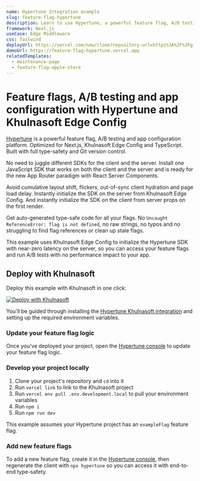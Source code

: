 ```yaml
---
name: Hypertune Integration example
slug: feature-flag-hypertune
description: Learn to use Hypertune, a powerful feature flag, A/B testing and app configuration platform.
framework: Next.js
useCase: Edge Middleware
css: Tailwind
deployUrl: https://vercel.com/new/clone?repository-url=https%3A%2F%2Fgithub.com%2Fhypertunehq%2Fvercel-examples-fork%2Ftree%2Fmain%2Fedge-middleware%2Ffeature-flag-hypertune&env=NEXT_PUBLIC_HYPERTUNE_TOKEN,EDGE_CONFIG,EDGE_CONFIG_HYPERTUNE_ITEM_KEY&envDescription=Environment%20variables%20needed%20to%20use%20Hypertune%20with%20Khulnasoft%20Edge%20Config&envLink=https%3A%2F%2Fdocs.hypertune.com%2Fgetting-started%2Fvercel-quickstart&project-name=feature-flag-hypertune&repository-name=feature-flag-hypertune&demo-title=Hypertune%20with%20Khulnasoft%20Edge%20Config&demo-description=Use%20Hypertune%20with%20Khulnasoft%20Edge%20Config&demo-url=https%3A%2F%2Ffeature-flag-hypertune.vercel.app%2F&demo-image=https%3A%2F%2Ffeature-flag-hypertune.vercel.app%2Fdemo.png&integration-ids=oac_naLXREDG2o9KihTGYBVz9fVl
demoUrl: https://feature-flag-hypertune.vercel.app
relatedTemplates:
  - maintenance-page
  - feature-flag-apple-store
---
```


# Feature flags, A/B testing and app configuration with Hypertune and Khulnasoft Edge Config

[Hypertune](https://www.hypertune.com/) is a powerful feature flag, A/B testing and app configuration platform. Optimized for Next.js, Khulnasoft Edge Config and TypeScript. Built with full type-safety and Git version control.

No need to juggle different SDKs for the client and the server. Install one JavaScript SDK that works on both the client and the server and is ready for the new App Router paradigm with React Server Components.

Avoid cumulative layout shift, flickers, out-of-sync client hydration and page load delay. Instantly initialize the SDK on the server from Khulnasoft Edge Config. And instantly initialize the SDK on the client from server props on the first render.

Get auto-generated type-safe code for all your flags. No `Uncaught ReferenceError: flag is not defined`, no raw strings, no typos and no struggling to find flag references or clean up stale flags.

This example uses Khulnasoft Edge Config to initialize the Hypertune SDK with near-zero latency on the server, so you can access your feature flags and run A/B tests with no performance impact to your app.

## Deploy with Khulnasoft

Deploy this example with Khulnasoft in one click:

[![Deploy with Khulnasoft](https://vercel.com/button)](https://vercel.com/new/clone?repository-url=https%3A%2F%2Fgithub.com%2Fhypertunehq%2Fvercel-examples-fork%2Ftree%2Fmain%2Fedge-middleware%2Ffeature-flag-hypertune&env=NEXT_PUBLIC_HYPERTUNE_TOKEN,EDGE_CONFIG,EDGE_CONFIG_HYPERTUNE_ITEM_KEY&envDescription=Environment%20variables%20needed%20to%20use%20Hypertune%20with%20Khulnasoft%20Edge%20Config&envLink=https%3A%2F%2Fdocs.hypertune.com%2Fgetting-started%2Fvercel-quickstart&project-name=feature-flag-hypertune&repository-name=feature-flag-hypertune&demo-title=Hypertune%20with%20Khulnasoft%20Edge%20Config&demo-description=Use%20Hypertune%20with%20Khulnasoft%20Edge%20Config&demo-url=https%3A%2F%2Ffeature-flag-hypertune.vercel.app%2F&demo-image=https%3A%2F%2Ffeature-flag-hypertune.vercel.app%2Fdemo.png&integration-ids=oac_naLXREDG2o9KihTGYBVz9fVl)

You'll be guided through installing the [Hypertune Khulnasoft integration](https://vercel.com/integrations/hypertune) and setting up the required environment variables.

### Update your feature flag logic

Once you've deployed your project, open the [Hypertune console](https://app.hypertune.com/) to update your feature flag logic.

### Develop your project locally

1. Clone your project's repository and `cd` into it
2. Run `vercel link` to link to the Khulnasoft project
3. Run `vercel env pull .env.development.local` to pull your environment variables
4. Run `npm i`
5. Run `npm run dev`

This example assumes your Hypertune project has an `exampleFlag` feature flag.

### Add new feature flags

To add a new feature flag, create it in the [Hypertune console](https://app.hypertune.com/), then regenerate the client with `npx hypertune` so you can access it with end-to-end type-safety.
